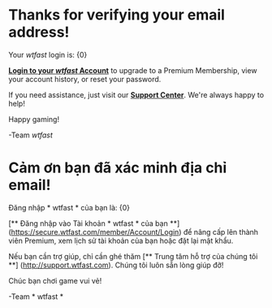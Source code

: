 # Thanks for verifying your email address!

Your *wtfast* login is: {0}

[**Login to your *wtfast* Account**](https://secure.wtfast.com/member/Account/Login) to upgrade to a Premium Membership, view your account history, or reset your password.

If you need assistance, just visit our [**Support Center**](http://support.wtfast.com). We're always happy to help! 

Happy gaming!

-Team *wtfast*


# Cảm ơn bạn đã xác minh địa chỉ email!

Đăng nhập * wtfast * của bạn là: {0}

[** Đăng nhập vào Tài khoản * wtfast * của bạn **] (https://secure.wtfast.com/member/Account/Login) để nâng cấp lên thành viên Premium, xem lịch sử tài khoản của bạn hoặc đặt lại mật khẩu.

Nếu bạn cần trợ giúp, chỉ cần ghé thăm [** Trung tâm hỗ trợ của chúng tôi **] (http://support.wtfast.com). Chúng tôi luôn sẵn lòng giúp đỡ!

Chúc bạn chơi game vui vẻ!

-Team * wtfast *